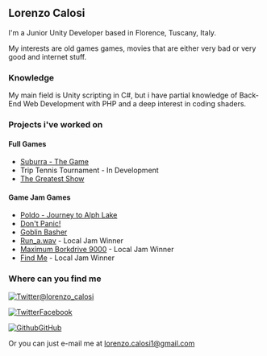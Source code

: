 ## Lorenzo Calosi

I'm a Junior Unity Developer based in Florence, Tuscany, Italy.

My interests are old games games, movies that are either very bad or very good and internet stuff.

### Knowledge

My main field is Unity scripting in C#, but i have partial knowledge of Back-End Web Development with PHP and a deep interest in coding shaders.

### Projects i've worked on

#### Full Games

* [Suburra - The Game](http://suburrathegame.com/)
* Trip Tennis Tournament - In Development
* [The Greatest Show](https://github.com/a-pucci/The_Greatest_Show)

#### Game Jam Games

* [Poldo - Journey to Alph Lake](https://globalgamejam.org/2018/games/poldo-journey-alph-lake)
* [Don't Panic!](../Builds/DontPanic.rar)
* [Goblin Basher](../Builds/GoblinBasher.zip)
* [Run_a.wav](https://globalgamejam.org/2017/games/runawav) - Local Jam Winner
* [Maximum Borkdrive 9000](https://connect.unity.com/p/maximum-borkdrive-7000) - Local Jam Winner
* [Find Me](https://globalgamejam.org/2015/games/find-me) - Local Jam Winner

### Where can you find me

[![Twitter](http://i.imgur.com/wWzX9uB.png)@lorenzo_calosi](https://twitter.com/lorenzo_calosi)

[![Twitter](http://i.imgur.com/fep1WsG.png)Facebook](https://www.facebook.com/ParadoxJester)

[![Github](http://i.imgur.com/9I6NRUm.png)GitHub](http://www.github.com/carlsednaoui)

Or you can just e-mail me at [lorenzo.calosi1@gmail.com](mailto:lorenzo.calosi1@gmail.com)

